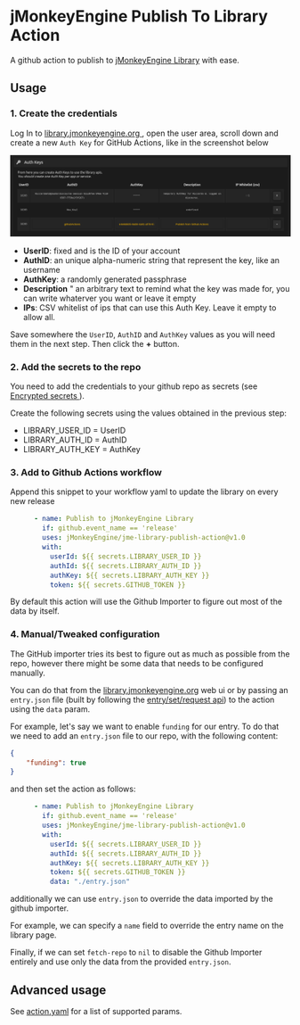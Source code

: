 # jMonkeyEngine Publish To Library Action

A github action to publish to [jMonkeyEngine Library](https://library.jmonkeyengine.org) with ease.


## Usage

### 1. Create the credentials
Log In to [library.jmonkeyengine.org ](https://library.jmonkeyengine.org), open the user area, scroll down and create a new `Auth Key` for GitHub Actions, like in the screenshot below

![1](screenshot/Screenshot%20from%202022-06-30%2015-19-11.png)

- **UserID**: fixed and is the ID of your account
- **AuthID**: an unique alpha-numeric string that represent the key, like an username
- **AuthKey**: a randomly generated passphrase 
- **Description** " an arbitrary text to remind what the key was made for, you can write whaterver you want or leave it empty
- **IPs**: CSV whitelist of  ips that can use this Auth Key. Leave it empty to allow all.

Save somewhere the `UserID`, `AuthID` and `AuthKey` values as you will need them in the next step. Then click the **+** button.


### 2. Add the secrets to the repo
You need to add the credentials to your github repo as secrets (see [Encrypted secrets
](https://docs.github.com/en/actions/security-guides/encrypted-secrets)).

Create the following secrets using the values obtained in the previous step:
- LIBRARY_USER_ID = UserID
- LIBRARY_AUTH_ID = AuthID
- LIBRARY_AUTH_KEY = AuthKey


### 3. Add to Github Actions workflow
Append this snippet to your workflow yaml to update the library on every new release

```yaml
      - name: Publish to jMonkeyEngine Library
        if: github.event_name == 'release'
        uses: jMonkeyEngine/jme-library-publish-action@v1.0
        with:
          userId: ${{ secrets.LIBRARY_USER_ID }}
          authId: ${{ secrets.LIBRARY_AUTH_ID }}
          authKey: ${{ secrets.LIBRARY_AUTH_KEY }}
          token: ${{ secrets.GITHUB_TOKEN }}
```
By default this action will use the Github Importer to figure out most of the data by itself. 


### 4. Manual/Tweaked configuration
The GitHub importer tries its best to figure out as much as possible from the repo, however there might be some data that needs to be configured manually.

You can do that from the [library.jmonkeyengine.org](https://library.jmonkeyengine.org) web ui or by passing an `entry.json` file (built by following the [entry/set/request api](https://library.jmonkeyengine.org/apidoc/entry/set/request)) to the action using the `data` param.


For example, let's say we want to enable `funding` for our entry.
To do that we need to add an `entry.json` file to our repo, with the following content:
```json
{
    "funding": true
}
```

and then set the action as follows:
```yaml
      - name: Publish to jMonkeyEngine Library
        if: github.event_name == 'release'
        uses: jMonkeyEngine/jme-library-publish-action@v1.0
        with:
          userId: ${{ secrets.LIBRARY_USER_ID }}
          authId: ${{ secrets.LIBRARY_AUTH_ID }}
          authKey: ${{ secrets.LIBRARY_AUTH_KEY }}
          token: ${{ secrets.GITHUB_TOKEN }}
          data: "./entry.json"
```

additionally we can use `entry.json` to override the data imported by the github importer.

For example, we can specify a `name` field to override the entry name on the library page.


Finally, if we can set `fetch-repo` to `nil` to disable the Github Importer entirely and use only the data from the provided `entry.json`.

## Advanced usage
See [action.yaml](action.yaml) for a list of supported params.